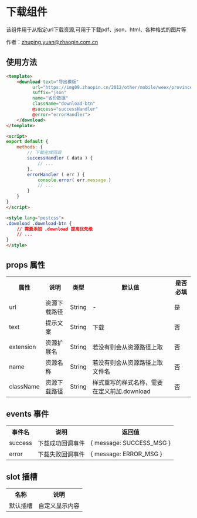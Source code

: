 # 下载组件

该组件用于从指定url下载资源,可用于下载pdf、json、html、各种格式的图片等

作者：zhuping.yuan@zhaopin.com.cn

## 使用方法
```html
<template>
    <download text="导出模板"
          url="https://img09.zhaopin.cn/2012/other/mobile/weex/province.json"
          suffix="json"
          name="省份数据"
          className="download-btn"
          @success="successHandler"
          @error="errorHandler">
    </download>
</template>

<script>
export default {
    methods: {
        // 下载完成回调
        successHandler ( data ) {
            // ...
        },
        errorHandler ( err ) {
            console.error( err.message )
            // ...
        }
    }
}
</script>

<style lang="postcss">
.download .download-btn {
    // 需要添加 .download 提高优先级
    // ...
}
</style>
```


## props 属性 
<table>
    <tr>
        <th>属性</th>
        <th>说明</th>
        <th>类型</th>
        <th>默认值</th>
        <th>是否必填</th>
    </tr>
        <tr>
        <td>url</td>
        <td>资源下载路径</td>
        <td>String</td>
        <td>-</td>
        <td>是</td>
    </tr>
    <tr>
        <td>text</td>
        <td>提示文案</td>
        <td>String</td>
        <td>下载</td>
        <td>否</td>
    </tr>
    <tr>
        <td>extension</td>
        <td>资源扩展名</td>
        <td>String</td>
        <td>若没有则会从资源路径上取</td>
        <td>否</td>
    </tr>
    <tr>
        <td>name</td>
        <td>资源名称</td>
        <td>String</td>
        <td>若没有则会从资源路径上取文件名</td>
        <td>否</td>
    </tr>
    <tr>
        <td>className</td>
        <td>资源下载路径</td>
        <td>String</td>
        <td>样式重写的样式名称，需要在定义前加.download </td>
        <td>否</td>
    </tr>
</table>

   
## events 事件
<table>
    <tr>
        <th>事件名</th>
        <th>说明</th>
        <th>返回值</th>
    </tr>
    <tr>
        <td>success</td>
        <td>下载成功回调事件</td>
        <td>{ message: SUCCESS_MSG }</td>
    </tr>
    <tr>
        <td>error</td>
        <td>下载失败回调事件</td>
        <td>{ message: ERROR_MSG }</td>
    </tr>
</table>

## slot 插槽
<table>
    <tr>
        <th>名称</th>
        <th>说明</th>
    </tr>
    <tr>
        <td>默认插槽</td>
        <td>自定义显示内容</td>
    </tr>
</table>


